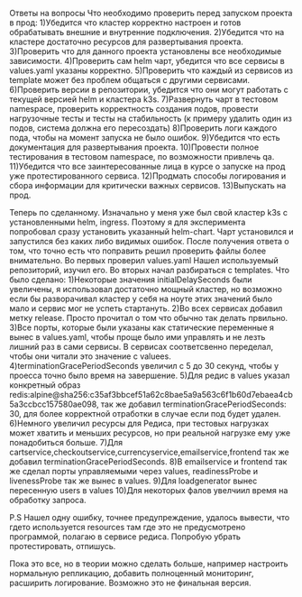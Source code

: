 Ответы на вопросы
Что необходимо проверить перед запуском проекта в прод:
1)Убедится что кластер корректно настроен и готов обрабатывать внешние и внутренние подключения.
2)Убедится что на кластере достаточно ресурсов для развертывания проекта.
3)Проверить что для данного проекта установлены все необходимые зависимости.
4)Проверить сам helm чарт, убедится что все сервисы в values.yaml указаны корректно.
5)Проверить что каждый из сервисов из template может без проблем общаться с другими сервисами.
6)Проверить версии в репозитории, убедится что они могут работать с текущей версией helm и кластера k3s.
7)Развернуть чарт в тестовом namespace, проверить корректность создания подов, провести нагрузочные тесты и тесты на стабильность (к примеру удалить один из подов, система должна его пересоздать)
8)Проверить логи каждого пода, чтобы на момент запуска не было ошибок.
9)Убедится что есть документация для развертывания проекта.
10)Провести полное тестирования в тестовом namespace, по возможности привлечь qa.
11)Убедится что все заинтересованные лица в курсе о запуске на прод уже протестированного сервиса.
12)Продмать способы логирования и сбора информации для критически важных сервисов.
13)Выпускать на прод.

Теперь по сделанному.
Изначально у меня уже был свой кластер k3s с установленными helm, ingress. Поэтому я для эксперимента попробовал сразу установить указанный helm-chart.
Чарт установился и запустился без каких либо видимых ошибок.
После получения ответа о том, что точно есть что поправить решил проверить файлы более внимательно.
Во первых проверил values.yaml Нашел используемый репозиторий, изучил его.
Во вторых начал разбираться с templates. 
Что было сделано:
1)Некоторые значения initialDelaySeconds были увеличены, я использовал достаточно мощный кластер, но возможно если бы разворачивал кластер у себя на ноуте этих значений было мало и сервис мог не успеть стартануть.
2)Во всех сервисах добавил метку release. Просто прочитал о том что обычно так делать првильно.
3)Все порты, которые были указаны как статические переменные я вынес в values.yaml, чтобы проще было ими управлять и не лезть лишний раз в сами сервисы. В сервисах соответсвенно переделал, чтобы они читали это значение с valuees.
4)terminationGracePeriodSeconds увеличил с 5 до 30 секунд, чтобы у проесса точно было время на завершение.
5)Для редис в values указал конкретный образ redis:alpine@sha256:c35af3bbcef51a62c8bae5a9a563c6f1b60d7ebaea4cb5a3ccbcc157580ae098, так же добавил terminationGracePeriodSeconds: 30, для более корректной отработки в случае если под будет удален.
6)Немного увеличил ресурсы для Редиса, при тестовых нагрузках может хватить и меньших ресурсов, но при реальной нагрузке ему уже понадобиться больше.
7)Для cartservice,checkoutservice,currencyservice,emailservice,frontend так же добавил terminationGracePeriodSeconds.
8)В emailservice и frontend так же сделал порты управляемыми через values, readinessProbe и livenessProbe так же вынес в values.
9)Для loadgenerator вынес пересенную users в values
10)Для некоторых фалов увелчиил время на обработку запроса.

P.S Нашел одну ошибку, точнее предупреждение, удалось вывести, что гдето используется resources там где это не предусмотрено программой, полагаю в сервисе редиса. Попробую убрать протестировать, отпишусь.

Пока это все, но в теории можно сделать больше, например настроить нормальную репликацию, добавить полноценный мониторинг, расширить логирование. Возможно это не финальная версия.
